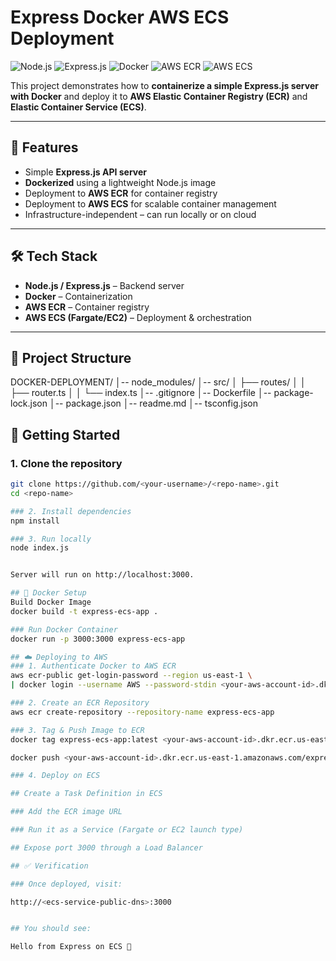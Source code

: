 # Express Docker AWS ECS Deployment

![Node.js](https://img.shields.io/badge/Node.js-339933?style=for-the-badge&logo=nodedotjs&logoColor=white)
![Express.js](https://img.shields.io/badge/Express.js-000000?style=for-the-badge&logo=express&logoColor=white)
![Docker](https://img.shields.io/badge/Docker-2496ED?style=for-the-badge&logo=docker&logoColor=white)
![AWS ECR](https://img.shields.io/badge/AWS%20ECR-FF9900?style=for-the-badge&logo=amazonaws&logoColor=white)
![AWS ECS](https://img.shields.io/badge/AWS%20ECS-FF9900?style=for-the-badge&logo=amazonaws&logoColor=white)

This project demonstrates how to **containerize a simple Express.js server with Docker** and deploy it to **AWS Elastic Container Registry (ECR)** and **Elastic Container Service (ECS)**.

---

## 📌 Features
- Simple **Express.js API server**  
- **Dockerized** using a lightweight Node.js image  
- Deployment to **AWS ECR** for container registry  
- Deployment to **AWS ECS** for scalable container management  
- Infrastructure-independent – can run locally or on cloud  

---

## 🛠️ Tech Stack
- **Node.js / Express.js** – Backend server  
- **Docker** – Containerization  
- **AWS ECR** – Container registry  
- **AWS ECS (Fargate/EC2)** – Deployment & orchestration  

---

## 📂 Project Structure
DOCKER-DEPLOYMENT/
│-- node_modules/
│-- src/
│   ├── routes/
│   │   ├── router.ts
│   │   └── index.ts
│-- .gitignore
│-- Dockerfile
│-- package-lock.json
│-- package.json
│-- readme.md
│-- tsconfig.json

## 🚀 Getting Started

### 1. Clone the repository
```bash
git clone https://github.com/<your-username>/<repo-name>.git
cd <repo-name>

### 2. Install dependencies
npm install

### 3. Run locally
node index.js


Server will run on http://localhost:3000.

## 🐳 Docker Setup
Build Docker Image
docker build -t express-ecs-app .

### Run Docker Container
docker run -p 3000:3000 express-ecs-app

## ☁️ Deploying to AWS
### 1. Authenticate Docker to AWS ECR
aws ecr-public get-login-password --region us-east-1 \
| docker login --username AWS --password-stdin <your-aws-account-id>.dkr.ecr.us-east-1.amazonaws.com

### 2. Create an ECR Repository
aws ecr create-repository --repository-name express-ecs-app

### 3. Tag & Push Image to ECR
docker tag express-ecs-app:latest <your-aws-account-id>.dkr.ecr.us-east-1.amazonaws.com/express-ecs-app:latest

docker push <your-aws-account-id>.dkr.ecr.us-east-1.amazonaws.com/express-ecs-app:latest

### 4. Deploy on ECS

## Create a Task Definition in ECS

### Add the ECR image URL

### Run it as a Service (Fargate or EC2 launch type)

## Expose port 3000 through a Load Balancer

## ✅ Verification

### Once deployed, visit:

http://<ecs-service-public-dns>:3000


## You should see:

Hello from Express on ECS 🚀

